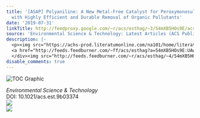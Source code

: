 ```yaml
---
title: '[ASAP] Polyaniline: A New Metal-Free Catalyst for Peroxymonosulfate Activation
  with Highly Efficient and Durable Removal of Organic Pollutants'
date: '2019-07-31'
linkTitle: http://feedproxy.google.com/~r/acs/esthag/~3/54mXB5HOs9E/acs.est.9b03374
source: 'Environmental Science & Technology: Latest Articles (ACS Publications)'
description: |-
  <p><img src="https://achs-prod.literatumonline.com/na101/home/literatum/publisher/achs/journals/content/esthag/0/esthag.ahead-of-print/acs.est.9b03374/20190730/images/medium/es-2019-03374y_0008.gif" alt="TOC Graphic"/></p><div><cite>Environmental Science & Technology</cite></div><div>DOI: 10.1021/acs.est.9b03374</div><div class="feedflare">
  <a href="http://feeds.feedburner.com/~ff/acs/esthag?a=54mXB5HOs9E:UAwFPgjab98:yIl2AUoC8zA"><img src="http://feeds.feedburner.com/~ff/acs/esthag?d=yIl2AUoC8zA" border="0"></img></a>
  </div><img src="http://feeds.feedburner.com/~r/acs/esthag/~4/54mXB5HOs9E" ...
disable_comments: true
---
```

<p><img src="https://achs-prod.literatumonline.com/na101/home/literatum/publisher/achs/journals/content/esthag/0/esthag.ahead-of-print/acs.est.9b03374/20190730/images/medium/es-2019-03374y_0008.gif" alt="TOC Graphic"/></p><div><cite>Environmental Science & Technology</cite></div><div>DOI: 10.1021/acs.est.9b03374</div><div class="feedflare">
<a href="http://feeds.feedburner.com/~ff/acs/esthag?a=54mXB5HOs9E:UAwFPgjab98:yIl2AUoC8zA"><img src="http://feeds.feedburner.com/~ff/acs/esthag?d=yIl2AUoC8zA" border="0"></img></a>
</div><img src="http://feeds.feedburner.com/~r/acs/esthag/~4/54mXB5HOs9E" ...